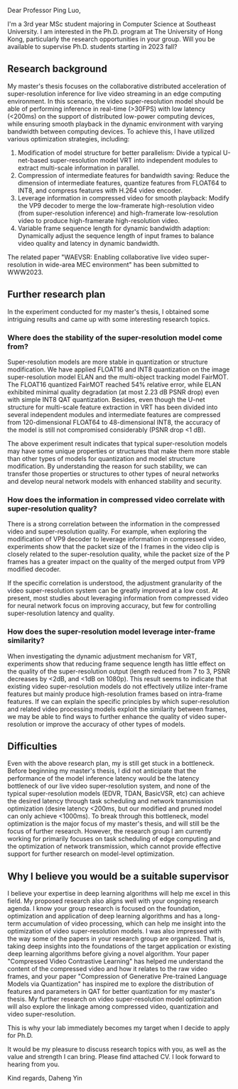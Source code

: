 Dear Professor Ping Luo,

I'm a 3rd year MSc student majoring in Computer Science at Southeast University. I am interested in the Ph.D. program at The University of Hong Kong, particularly the research opportunities in your group. Will you be available to supervise Ph.D. students starting in 2023 fall?

## Research background

My master's thesis focuses on the collaborative distributed acceleration of super-resolution inference for live video streaming in an edge computing environment. In this scenario, the video super-resolution model should be able of performing inference in real-time (>30FPS) with low latency (<200ms) on the support of distributed low-power computing devices, while ensuring smooth playback in the dynamic environment with varying bandwidth between computing devices. To achieve this, I have utilized various optimization strategies, including:
1. Modification of model structure for better parallelism: Divide a typical U-net-based super-resolution model VRT into independent modules to extract multi-scale information in parallel.
2. Compression of intermediate features for bandwidth saving: Reduce the dimension of intermediate features, quantize features from FLOAT64 to INT8, and compress features with H.264 video encoder.
3. Leverage information in compressed video for smooth playback: Modify the VP9 decoder to merge the low-framerate high-resolution video (from super-resolution inference) and high-framerate low-resolution video to produce high-framerate high-resolution video.
4. Variable frame sequence length for dynamic bandwidth adaption: Dynamically adjust the sequence length of input frames to balance video quality and latency in dynamic bandwidth.

The related paper "WAEVSR: Enabling collaborative live video super-resolution in wide-area MEC environment" has been submitted to WWW2023.

## Further research plan

In the experiment conducted for my master's thesis, I obtained some intriguing results and came up with some interesting research topics.

### Where does the stability of the super-resolution model come from?

Super-resolution models are more stable in quantization or structure modification. We have applied FLOAT16 and INT8 quantization on the image super-resolution model ELAN and the multi-object tracking model FairMOT. The FLOAT16 quantized FairMOT reached 54% relative error, while ELAN exhibited minimal quality degradation (at most 2.23 dB PSNR drop) even with simple INT8 QAT quantization. Besides, even though the U-net structure for multi-scale feature extraction in VRT has been divided into several independent modules and intermediate features are compressed from 120-dimensional FLOAT64 to 48-dimensional INT8, the accuracy of the model is still not compromised considerably (PSNR drop <1 dB).

The above experiment result indicates that typical super-resolution models may have some unique properties or structures that make them more stable than other types of models for quantization and model structure modification. By understanding the reason for such stability, we can transfer those properties or structures to other types of neural networks and develop neural network models with enhanced stability and security.

### How does the information in compressed video correlate with super-resolution quality?

There is a strong correlation between the information in the compressed video and super-resolution quality. For example, when exploring the modification of VP9 decoder to leverage information in compressed video, experiments show that the packet size of the I frames in the video clip is closely related to the super-resolution quality, while the packet size of the P frames has a greater impact on the quality of the merged output from VP9 modified decoder.

If the specific correlation is understood, the adjustment granularity of the video super-resolution system can be greatly improved at a low cost. At present, most studies about leveraging information from compressed video for neural network focus on improving accuracy, but few for controlling super-resolution latency and quality.

### How does the super-resolution model leverage inter-frame similarity?

When investigating the dynamic adjustment mechanism for VRT, experiments show that reducing frame sequence length has little effect on the quality of the super-resolution output (length reduced from 7 to 3, PSNR decreases by <2dB, and <1dB on 1080p). This result seems to indicate that existing video super-resolution models do not effectively utilize inter-frame features but mainly produce high-resolution frames based on intra-frame features. If we can explain the specific principles by which super-resolution and related video processing models exploit the similarity between frames, we may be able to find ways to further enhance the quality of video super-resolution or improve the accuracy of other types of models.

## Difficulties

Even with the above research plan, my is still get stuck in a bottleneck. Before beginning my master's thesis, I did not anticipate that the performance of the model inference latency would be the latency bottleneck of our live video super-resolution system, and none of the typical super-resolution models (EDVR, TDAN, BasicVSR, etc) can achieve the desired latency through task scheduling and network transmission optimization (desire latency <200ms, but our modified and pruned model can only achieve <1000ms). To break through this bottleneck, model optimization is the major focus of my master's thesis, and will still be the focus of further research. However, the research group I am currently working for primarily focuses on task scheduling of edge computing and the optimization of network transmission, which cannot provide effective support for further research on model-level optimization.

## Why I believe you would be a suitable supervisor

I believe your expertise in deep learning algorithms will help me excel in this field. My proposed research also aligns well with your ongoing research agenda. I know your group research is focused on the foundation, optimization and application of deep learning algorithms and has a long-term accumulation of video processing, which can help me insight into the optimization of video super-resolution models. I was also impressed with the way some of the papers in your research group are organized. That is, taking deep insights into the foundations of the target application or existing deep learning algorithms before giving a novel algorithm. Your paper "Compressed Video Contrastive Learning" has helped me understand the content of the compressed video and how it relates to the raw video frames, and your paper "Compression of Generative Pre-trained Language Models via Quantization" has inspired me to explore the distribution of features and parameters in QAT for better quantization for my master's thesis. My further research on video super-resolution model optimization will also explore the linkage among compressed video, quantization and video super-resolution.

This is why your lab immediately becomes my target when I decide to apply for Ph.D.

It would be my pleasure to discuss research topics with you, as well as the value and strength I can bring.
Please find attached CV. I look forward to hearing from you.

Kind regards,
Daheng Yin
